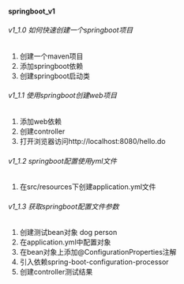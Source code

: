 #### springboot_v1 
###### v1_1.0 如何快速创建一个springboot项目
1. 创建一个maven项目
2. 添加springboot依赖
3. 创建springboot启动类
###### v1_1.1 使用springboot创建web项目
1. 添加web依赖
2. 创建controller
3. 打开浏览器访问http://localhost:8080/hello.do
###### v1_1.2 springboot配置使用yml文件
1. 在src/resources下创建application.yml文件
###### v1_1.3 获取springboot配置文件参数
1. 创建测试bean对象 dog person
2. 在application.yml中配置对象
3. 在bean对象上添加@ConfigurationProperties注解
4. 引入依赖spring-boot-configuration-processor
5. 创建controller测试结果